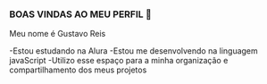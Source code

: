 ### BOAS VINDAS AO MEU PERFIL 💙

Meu nome é Gustavo Reis 

-Estou estudando na Alura 
-Estou me desenvolvendo na linguagem javaScript
-Utilizo esse espaço para a minha organizaçâo e compartilhamento dos meus projetos 
